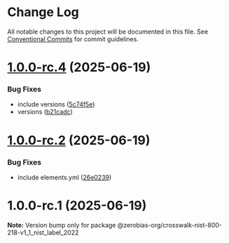 # Change Log

All notable changes to this project will be documented in this file.
See [Conventional Commits](https://conventionalcommits.org) for commit guidelines.

# [1.0.0-rc.4](https://github.com/zerobias-org/standard/compare/@zerobias-org/crosswalk-nist-800-218-v1_1_nist_label_2022@1.0.0-rc.2...@zerobias-org/crosswalk-nist-800-218-v1_1_nist_label_2022@1.0.0-rc.4) (2025-06-19)


### Bug Fixes

* include versions ([5c74f5e](https://github.com/zerobias-org/standard/commit/5c74f5e9b6bae9481c1e126747df632f65e51d4c))
* versions ([b21cadc](https://github.com/zerobias-org/standard/commit/b21cadc7a1d530a52e6858176f216595bc79308c))





# [1.0.0-rc.2](https://github.com/zerobias-org/standard/compare/@zerobias-org/crosswalk-nist-800-218-v1_1_nist_label_2022@1.0.0-rc.1...@zerobias-org/crosswalk-nist-800-218-v1_1_nist_label_2022@1.0.0-rc.2) (2025-06-19)


### Bug Fixes

* include elements.yml ([26e0239](https://github.com/zerobias-org/standard/commit/26e0239658075bf570bb721da9f15f3ea7dd299c))





# 1.0.0-rc.1 (2025-06-19)

**Note:** Version bump only for package @zerobias-org/crosswalk-nist-800-218-v1_1_nist_label_2022

